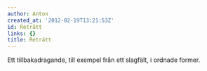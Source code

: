 ```yaml
---
author: Anton
created_at: '2012-02-19T13:21:53Z'
id: Reträtt
links: {}
title: Reträtt
---
```


Ett tillbakadragande, till exempel från ett slagfält, i ordnade former.
